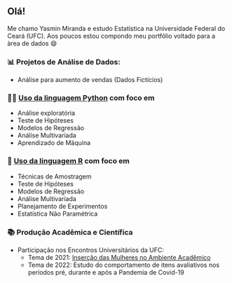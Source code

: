 ## Olá! 

</h1> Me chamo Yasmin Miranda e estudo Estatística na Universidade Federal do Ceará (UFC). Aos poucos estou compondo meu portfólio voltado para a àrea de dados 😄 </h1>

### 📊 Projetos de Análise de Dados:
- Análise para aumento de vendas (Dados Fictícios)

### 👩‍💻 [Uso da linguagem Python](https://github.com/ymirandan/projetos) com foco em
- Análise exploratória 
- Teste de Hipóteses
- Modelos de Regressão
- Análise Multivariada
- Aprendizado de Máquina

### 🏫 [Uso da linguagem R](https://github.com/ymirandan/vida-academica) com foco em
- Técnicas de Amostragem
- Teste de Hipóteses
- Modelos de Regressão
- Análise Multivariada
- Planejamento de Experimentos 
- Estatística Não Paramétrica

### 📚 Produção Acadêmica e Científica
- Participação nos Encontros Universitários da UFC:
  - Tema de 2021: [Inserção das Mulheres no Ambiente Acadêmico](http://periodicos.ufc.br/eu/article/view/64111)
  - Tema de 2022: Estudo do comportamento de itens avaliativos nos períodos pré, durante e após a Pandemia de Covid-19
